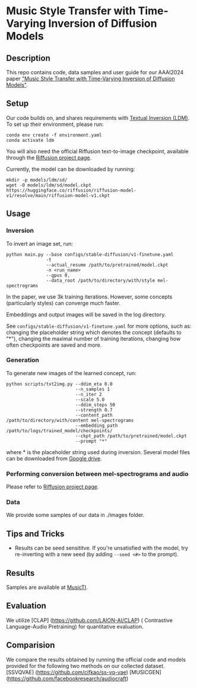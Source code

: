 # Music Style Transfer with Time-Varying Inversion of Diffusion Models

## Description
This repo contains code, data samples and user guide for our AAAI2024 paper ["Music Style Transfer with Time-Varying Inversion of Diffusion Models"](https://arxiv.org/abs/2402.13763). 

## Setup

Our code builds on, and shares requirements with [Textual Inversion (LDM)](https://github.com/rinongal/textual_inversion). To set up their environment, please run:

```
conda env create -f environment.yaml
conda activate ldm
```

You will also need the official Riffusion text-to-image checkpoint, available through the [Riffusion project page](https://github.com/riffusion/riffusion). 

Currently, the model can be downloaded by running:

```
mkdir -p models/ldm/sd/
wget -O models/ldm/sd/model.ckpt https://huggingface.co/riffusion/riffusion-model-v1/resolve/main/riffusion-model-v1.ckpt
```

## Usage

### Inversion

To invert an image set, run:

```
python main.py --base configs/stable-diffusion/v1-finetune.yaml
               -t 
               --actual_resume /path/to/pretrained/model.ckpt 
               -n <run_name> 
               --gpus 0, 
               --data_root /path/to/directory/with/style mel-spectrograms

```

In the paper, we use 3k training iterations. However, some concepts (particularly styles) can converge much faster.

Embeddings and output images will be saved in the log directory.

See `configs/stable-diffusion/v1-finetune.yaml` for more options, such as: changing the placeholder string which denotes the concept (defaults to "*"), changing the maximal number of training iterations, changing how often checkpoints are saved and more.


### Generation

To generate new images of the learned concept, run:
```
python scripts/txt2img.py --ddim_eta 0.0 
                          --n_samples 1 
                          --n_iter 2 
                          --scale 5.0 
                          --ddim_steps 50 
                          --strength 0.7
                          --content_path /path/to/directory/with/content mel-spectrograms
                          --embedding_path /path/to/logs/trained_model/checkpoints/ 
                          --ckpt_path /path/to/pretrained/model.ckpt 
                          --prompt "*"
```

where * is the placeholder string used during inversion.
Several model files can be downloaded from [Google drive](https://drive.google.com/file/d/1HcALhFpWexlfrQMgooBuiAXbtjyCXQjB/view?usp=drive_link).
### Performing conversion between mel-spectrograms and audio
Please refer to [Riffusion project page](https://github.com/riffusion/riffusion).
###  Data
We provide some samples of our data in ./images folder.

## Tips and Tricks
- Results can be seed sensititve. If you're unsatisfied with the model, try re-inverting with a new seed (by adding `--seed <#>` to the prompt).


## Results
Samples are available at [MusicTI](https://lsfhuihuiff.github.io/MusicTI/).

## Evaluation
We utilize [CLAP] (https://github.com/LAION-AI/CLAP) ( Contrastive Language-Audio Pretraining) for quantitative evaluation.

## Comparision
We compare the results obtained by running the official code and models provided for the following two methods on our collected dataset.
[SSVQVAE] (https://github.com/cifkao/ss-vq-vae)
[MUSICGEN] (https://github.com/facebookresearch/audiocraft)

